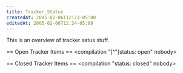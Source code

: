 ```yaml
---
title: Tracker_Status
createdAt: 2005-02-06T12:23-05:00
editedAt: 2005-02-06T12:24-05:00
---
```


This is an overview of tracker satus stuff.

== Open Tracker Items ==
<compilation "[^\"]status: open" nobody>

== Closed Tracker Items ==
<compilation "status: closed" nobody>

